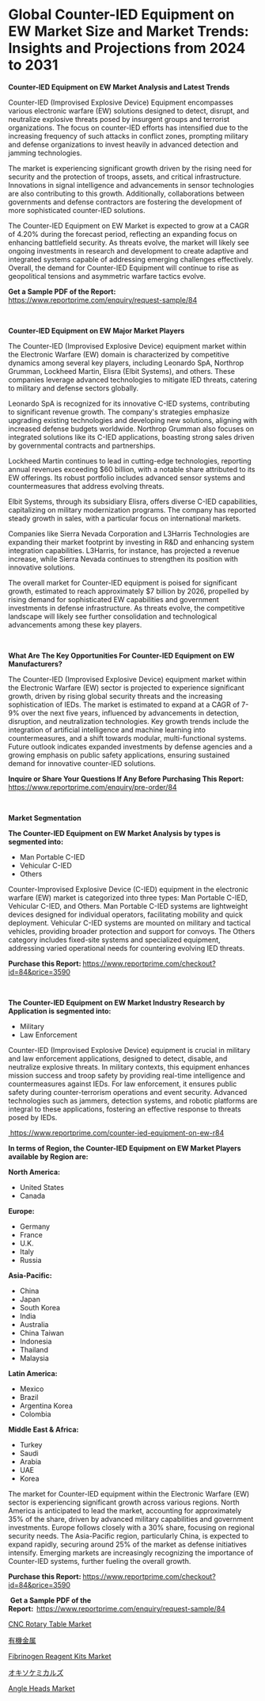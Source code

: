 <p><h1>Global Counter-IED Equipment on EW Market Size and Market Trends: Insights and Projections from 2024 to 2031</h1></p><p><strong>Counter-IED Equipment on EW Market Analysis and Latest Trends</strong></p>
<p><p>Counter-IED (Improvised Explosive Device) Equipment encompasses various electronic warfare (EW) solutions designed to detect, disrupt, and neutralize explosive threats posed by insurgent groups and terrorist organizations. The focus on counter-IED efforts has intensified due to the increasing frequency of such attacks in conflict zones, prompting military and defense organizations to invest heavily in advanced detection and jamming technologies. </p><p>The market is experiencing significant growth driven by the rising need for security and the protection of troops, assets, and critical infrastructure. Innovations in signal intelligence and advancements in sensor technologies are also contributing to this growth. Additionally, collaborations between governments and defense contractors are fostering the development of more sophisticated counter-IED solutions. </p><p>The Counter-IED Equipment on EW Market is expected to grow at a CAGR of 4.20% during the forecast period, reflecting an expanding focus on enhancing battlefield security. As threats evolve, the market will likely see ongoing investments in research and development to create adaptive and integrated systems capable of addressing emerging challenges effectively. Overall, the demand for Counter-IED Equipment will continue to rise as geopolitical tensions and asymmetric warfare tactics evolve.</p></p>
<p><strong>Get a Sample PDF of the Report:&nbsp;</strong> <a href="https://www.reportprime.com/enquiry/request-sample/84">https://www.reportprime.com/enquiry/request-sample/84</a></p>
<p>&nbsp;</p>
<p><strong>Counter-IED Equipment on EW Major Market Players</strong></p>
<p><p>The Counter-IED (Improvised Explosive Device) equipment market within the Electronic Warfare (EW) domain is characterized by competitive dynamics among several key players, including Leonardo SpA, Northrop Grumman, Lockheed Martin, Elisra (Elbit Systems), and others. These companies leverage advanced technologies to mitigate IED threats, catering to military and defense sectors globally.</p><p>Leonardo SpA is recognized for its innovative C-IED systems, contributing to significant revenue growth. The company's strategies emphasize upgrading existing technologies and developing new solutions, aligning with increased defense budgets worldwide. Northrop Grumman also focuses on integrated solutions like its C-IED applications, boasting strong sales driven by governmental contracts and partnerships.</p><p>Lockheed Martin continues to lead in cutting-edge technologies, reporting annual revenues exceeding $60 billion, with a notable share attributed to its EW offerings. Its robust portfolio includes advanced sensor systems and countermeasures that address evolving threats.</p><p>Elbit Systems, through its subsidiary Elisra, offers diverse C-IED capabilities, capitalizing on military modernization programs. The company has reported steady growth in sales, with a particular focus on international markets.</p><p>Companies like Sierra Nevada Corporation and L3Harris Technologies are expanding their market footprint by investing in R&D and enhancing system integration capabilities. L3Harris, for instance, has projected a revenue increase, while Sierra Nevada continues to strengthen its position with innovative solutions.</p><p>The overall market for Counter-IED equipment is poised for significant growth, estimated to reach approximately $7 billion by 2026, propelled by rising demand for sophisticated EW capabilities and government investments in defense infrastructure. As threats evolve, the competitive landscape will likely see further consolidation and technological advancements among these key players.</p></p>
<p>&nbsp;</p>
<p><strong>What Are The Key Opportunities For Counter-IED Equipment on EW Manufacturers?</strong></p>
<p><p>The Counter-IED (Improvised Explosive Device) equipment market within the Electronic Warfare (EW) sector is projected to experience significant growth, driven by rising global security threats and the increasing sophistication of IEDs. The market is estimated to expand at a CAGR of 7-9% over the next five years, influenced by advancements in detection, disruption, and neutralization technologies. Key growth trends include the integration of artificial intelligence and machine learning into countermeasures, and a shift towards modular, multi-functional systems. Future outlook indicates expanded investments by defense agencies and a growing emphasis on public safety applications, ensuring sustained demand for innovative counter-IED solutions.</p></p>
<p><strong>Inquire or Share Your Questions If Any Before Purchasing This Report:</strong> <a href="https://www.reportprime.com/enquiry/pre-order/84">https://www.reportprime.com/enquiry/pre-order/84</a></p>
<p>&nbsp;</p>
<p><strong>Market Segmentation</strong></p>
<p><strong>The Counter-IED Equipment on EW Market Analysis by types is segmented into:</strong></p>
<p><ul><li>Man Portable C-IED</li><li>Vehicular C-IED</li><li>Others</li></ul></p>
<p><p>Counter-Improvised Explosive Device (C-IED) equipment in the electronic warfare (EW) market is categorized into three types: Man Portable C-IED, Vehicular C-IED, and Others. Man Portable C-IED systems are lightweight devices designed for individual operators, facilitating mobility and quick deployment. Vehicular C-IED systems are mounted on military and tactical vehicles, providing broader protection and support for convoys. The Others category includes fixed-site systems and specialized equipment, addressing varied operational needs for countering evolving IED threats.</p></p>
<p><strong>Purchase this Report:&nbsp;</strong><a href="https://www.reportprime.com/checkout?id=84&price=3590">https://www.reportprime.com/checkout?id=84&price=3590</a></p>
<p>&nbsp;</p>
<p><strong>The Counter-IED Equipment on EW Market Industry Research by Application is segmented into:</strong></p>
<p><ul><li>Military</li><li>Law Enforcement</li></ul></p>
<p><p>Counter-IED (Improvised Explosive Device) equipment is crucial in military and law enforcement applications, designed to detect, disable, and neutralize explosive threats. In military contexts, this equipment enhances mission success and troop safety by providing real-time intelligence and countermeasures against IEDs. For law enforcement, it ensures public safety during counter-terrorism operations and event security. Advanced technologies such as jammers, detection systems, and robotic platforms are integral to these applications, fostering an effective response to threats posed by IEDs.</p></p>
<p><a href="https://www.reportprime.com/counter-ied-equipment-on-ew-r84">&nbsp;https://www.reportprime.com/counter-ied-equipment-on-ew-r84</a></p>
<p><strong>In terms of Region, the Counter-IED Equipment on EW Market Players available by Region are:</strong></p>
<p>
    <p> <strong> North America: </strong>
        <ul>
            <li>United States</li>
            <li>Canada</li>
        </ul>
        </p> 
    <p> <strong> Europe: </strong>
        <ul>
            <li>Germany</li>
            <li>France</li>
            <li>U.K.</li>
            <li>Italy</li>
            <li>Russia</li>
        </ul>
        </p> 
    <p> <strong> Asia-Pacific: </strong>
        <ul>
            <li>China</li>
            <li>Japan</li>
            <li>South Korea</li>
            <li>India</li>
            <li>Australia</li>
            <li>China Taiwan</li>
            <li>Indonesia</li>
            <li>Thailand</li>
            <li>Malaysia</li>
        </ul>
        </p> 
    <p> <strong> Latin America: </strong>
        <ul>
            <li>Mexico</li>
            <li>Brazil</li>
            <li>Argentina Korea</li>
            <li>Colombia</li>
        </ul>
        </p> 
    <p> <strong> Middle East & Africa: </strong>
        <ul>
            <li>Turkey</li>
            <li>Saudi</li>
            <li>Arabia</li>
            <li>UAE</li>
            <li>Korea</li>
        </ul>
    </p>
    </p>
<p><p>The market for Counter-IED equipment within the Electronic Warfare (EW) sector is experiencing significant growth across various regions. North America is anticipated to lead the market, accounting for approximately 35% of the share, driven by advanced military capabilities and government investments. Europe follows closely with a 30% share, focusing on regional security needs. The Asia-Pacific region, particularly China, is expected to expand rapidly, securing around 25% of the market as defense initiatives intensify. Emerging markets are increasingly recognizing the importance of Counter-IED systems, further fueling the overall growth.</p></p>
<p><strong>Purchase this Report: </strong><a href="https://www.reportprime.com/checkout?id=84&price=3590">https://www.reportprime.com/checkout?id=84&price=3590</a></p>
<p>&nbsp;<strong>Get a Sample PDF of the Report:&nbsp;&nbsp;</strong><a href="https://www.reportprime.com/enquiry/request-sample/84">https://www.reportprime.com/enquiry/request-sample/84</a></p>
<p><strong></strong></p>
<p><p><a href="https://medium.com/@pelloscooterist_44143/insights-into-the-cnc-rotary-table-industry-market-financial-status-market-size-and-revenue-959e85de9bbf">CNC Rotary Table Market</a></p><p><a href="https://medium.com/@qirvhhyf42/%E6%9C%89%E6%A9%9F%E9%87%91%E5%B1%9E%E5%B8%82%E5%A0%B4%E3%81%AE%E3%83%88%E3%83%AC%E3%83%B3%E3%83%89%E3%81%A8%E6%88%A6%E7%95%A5%E7%9A%84%E5%B8%82%E5%A0%B4%E3%82%A4%E3%83%B3%E3%82%B5%E3%82%A4%E3%83%88-2024%E5%B9%B4-2031%E5%B9%B4-7eefda0ab5be">有機金属</a></p><p><a href="https://issuu.com/reportprime-2/docs/fibrinogen-reagent-kits-market-size_6294674bf64b04">Fibrinogen Reagent Kits Market</a></p><p><a href="https://medium.com/@qirvhhyf42/%E3%82%AA%E3%82%AF%E3%82%BD%E5%8C%96%E5%AD%A6%E5%B8%82%E5%A0%B4%E3%81%AE%E5%B1%95%E6%9C%9B-%E5%AE%8C%E5%85%A8%E3%81%AA%E7%94%A3%E6%A5%AD%E5%88%86%E6%9E%90-2024%E5%B9%B4%E3%81%8B%E3%82%892031%E5%B9%B4%E3%81%BE%E3%81%A7-89d34c49c065">オキソケミカルズ</a></p><p><a href="https://medium.com/@pelloscooterist_44143/angle-heads-market-trends-focusing-on-angle-heads-market-insight-and-forecast-analysis-2024-65d35f29de22">Angle Heads Market</a></p></p>